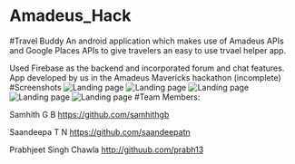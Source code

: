 # Amadeus_Hack
#Travel Buddy
An android application which makes use of Amadeus APIs and Google Places APIs to give travelers an easy to use trvael helper app.

Used Firebase as the backend and incorporated forum and chat features.
App developed by us in the Amadeus Mavericks hackathon (incomplete)
#Screenshots
![Landing page](https://github.com/Samhithgb/Amadeus_Hack/blob/master/1.png "First screen")
![Landing page](https://github.com/Samhithgb/Amadeus_Hack/blob/master/1.png "First screen")
![Landing page](https://github.com/Samhithgb/Amadeus_Hack/blob/master/1.png "First screen")
![Landing page](https://github.com/Samhithgb/Amadeus_Hack/blob/master/1.png "First screen")
![Landing page](https://github.com/Samhithgb/Amadeus_Hack/blob/master/1.png "First screen")
#Team Members:

Samhith G B https://github.com/samhithgb

Saandeepa T N https://github.com/saandeepatn

Prabhjeet Singh Chawla http://githuub.com/prabh13
